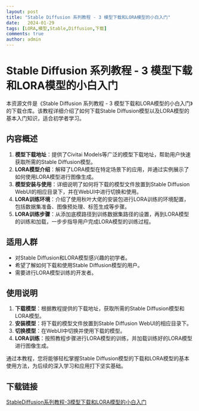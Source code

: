 ```yaml
---
layout: post
title: "Stable Diffusion 系列教程 - 3 模型下载和LORA模型的小白入门"
date:   2024-01-29
tags: [LORA,模型,Stable,Diffusion,下载]
comments: true
author: admin
---
```

# Stable Diffusion 系列教程 - 3 模型下载和LORA模型的小白入门

本资源文件是《Stable Diffusion 系列教程 - 3 模型下载和LORA模型的小白入门》的下载仓库。该教程详细介绍了如何下载Stable Diffusion模型以及LORA模型的基本入门知识，适合初学者学习。

## 内容概述

1. **模型下载地址**：提供了Civitai Models等广泛的模型下载地址，帮助用户快速获取所需的Stable Diffusion模型。
2. **LORA模型介绍**：解释了LORA模型在特定场景下的应用，并通过实例展示了如何使用LORA模型进行图像生成。
3. **模型安装与使用**：详细说明了如何将下载的模型文件放置到Stable Diffusion WebUI的相应目录下，并在WebUI中进行切换和使用。
4. **LORA训练环境**：介绍了使用秋叶大佬的安装包进行LORA训练的环境配置，包括数据集准备、图像预处理、标签生成等步骤。
5. **LORA训练步骤**：从添加底模路径到训练数据集路径的设置，再到LORA模型的训练和加载，一步步指导用户完成LORA模型的训练过程。

## 适用人群

- 对Stable Diffusion和LORA模型感兴趣的初学者。
- 希望了解如何下载和使用Stable Diffusion模型的用户。
- 需要进行LORA模型训练的开发者。

## 使用说明

1. **下载模型**：根据教程提供的下载地址，获取所需的Stable Diffusion模型和LORA模型。
2. **安装模型**：将下载的模型文件放置到Stable Diffusion WebUI的相应目录下。
3. **切换模型**：在WebUI中切换并使用下载的模型。
4. **LORA训练**：按照教程步骤进行LORA模型的训练，并加载训练好的LORA模型进行图像生成。

通过本教程，您将能够轻松掌握Stable Diffusion模型的下载和LORA模型的基本使用方法，为后续的深入学习和应用打下坚实基础。

## 下载链接

[StableDiffusion系列教程-3模型下载和LORA模型的小白入门](https://pan.quark.cn/s/2c180bf9cda9)